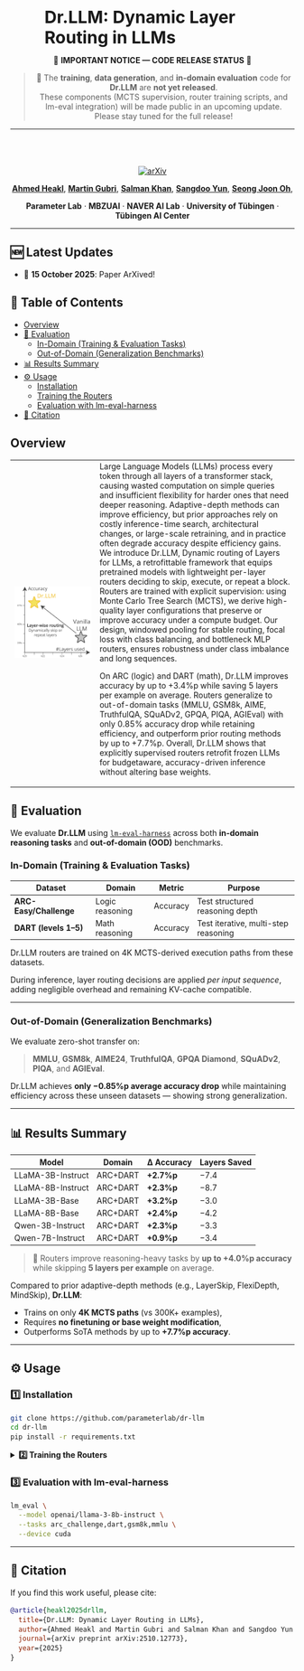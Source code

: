 

<div style="margin-top:50px; margin-left: 12%;">
  <h1 style="font-size: 30px; margin: 0;"> Dr.LLM: Dynamic Layer Routing in LLMs</h1>
</div>
<div align="center">

🚨 **IMPORTANT NOTICE — CODE RELEASE STATUS** 🚨  
> 🧩 The **training**, **data generation**, and **in-domain evaluation** code for **Dr.LLM** are **not yet released**.  
> These components (MCTS supervision, router training scripts, and lm-eval integration) will be made public in an upcoming update.  
> Please stay tuned for the full release!

</div>

---



<div align="left" style="margin:24px 0;">
  <img src="https://user-images.githubusercontent.com/74038190/212284115-f47cd8ff-2ffb-4b04-b5bf-4d1c14c0247f.gif"
       width="100%" height="4"/>
</div>

<p align="center">
  <a href="https://arxiv.org/pdf/2510.12773"><img src="https://img.shields.io/badge/arXiv-2510.12773-b31b1b.svg" alt="arXiv"></a>
</p>

<p align="center">
  <a href="https://www.linkedin.com/in/ahmed-heakl/"><b>Ahmed Heakl</b></a>, 
  <a href="https://scholar.google.com/citations?user=Jt4OYwMAAAAJ&hl=fr"><b>Martin Gubri</b></a>, 
  <a href="https://scholar.google.com/citations?user=M59O9lkAAAAJ&hl=en"><b>Salman Khan</b></a>, 
  <a href="https://scholar.google.com/citations?user=o0qtjzYAAAAJ&hl=en"><b>Sangdoo Yun</b></a>,
   <a href="https://seongjoonoh.com/"><b>Seong Joon Oh</b></a>,
</p>


<p align="center">
  <b>Parameter Lab</b> · <b>MBZUAI</b> · <b>NAVER AI Lab</b> · <b>University of Tübingen</b> · <b>Tübingen AI Center</b>
</p>

---

## 🆕 Latest Updates
- 📢 **15 October 2025**: Paper ArXived!

## 📘 Table of Contents
- [Overview](#overview)
- [🧪 Evaluation](#-evaluation)
  - [In-Domain (Training & Evaluation Tasks)](#in-domain-training--evaluation-tasks)
  - [Out-of-Domain (Generalization Benchmarks)](#out-of-domain-generalization-benchmarks)
- [📊 Results Summary](#-results-summary)
- [⚙️ Usage](#️-usage)
  - [Installation](#1️⃣-installation)
  - [Training the Routers](#2️⃣-training-the-routers)
  - [Evaluation with lm-eval-harness](#3️⃣-evaluation-with-lm-eval-harness)
- [🧭 Citation](#-citation)


## Overview

<table>
<tr>
<td width="30%">
<img src="assets/teaser.png" width="100%">
</td>
<td width="70%">
Large Language Models (LLMs) process every token through all layers of a transformer stack, causing wasted computation on simple queries and insufficient flexibility for harder ones that need deeper reasoning. Adaptive-depth methods can improve efficiency, but prior approaches rely on costly inference-time search, architectural changes, or large-scale retraining, and in practice often degrade accuracy
despite efficiency gains. We introduce Dr.LLM, Dynamic routing of Layers for LLMs, a retrofittable framework that equips pretrained models with lightweight per-layer routers deciding to skip, execute, or repeat a block. Routers are trained with explicit supervision: using Monte Carlo Tree Search (MCTS), we derive high-quality layer configurations that preserve or improve accuracy under a compute budget. Our design, windowed pooling for stable routing, focal loss with class balancing, and bottleneck MLP routers, ensures robustness under class imbalance and long sequences. 

On ARC (logic) and DART (math), Dr.LLM improves accuracy by up to +3.4%p while saving 5 layers per example on average.
Routers generalize to out-of-domain tasks (MMLU, GSM8k, AIME, TruthfulQA, SQuADv2, GPQA, PIQA, AGIEval) with only 0.85% accuracy drop while retaining efficiency, and outperform prior routing methods by up to +7.7%p. Overall, Dr.LLM shows that explicitly supervised routers retrofit frozen LLMs for budgetaware, accuracy-driven inference without altering base weights.
</td>
</tr>
</table>


## 🧪 Evaluation

We evaluate **Dr.LLM** using [`lm-eval-harness`](https://github.com/EleutherAI/lm-evaluation-harness) across both **in-domain reasoning tasks** and **out-of-domain (OOD)** benchmarks.

### In-Domain (Training & Evaluation Tasks)

| Dataset                | Domain          | Metric   | Purpose                              |
| ---------------------- | --------------- | -------- | ------------------------------------ |
| **ARC-Easy/Challenge** | Logic reasoning | Accuracy | Test structured reasoning depth      |
| **DART (levels 1–5)**  | Math reasoning  | Accuracy | Test iterative, multi-step reasoning |

Dr.LLM routers are trained on 4K MCTS-derived execution paths from these datasets.


During inference, layer routing decisions are applied *per input sequence*, adding negligible overhead and remaining KV-cache compatible.

---

### Out-of-Domain (Generalization Benchmarks)

We evaluate zero-shot transfer on:

> **MMLU**, **GSM8k**, **AIME24**, **TruthfulQA**, **GPQA Diamond**, **SQuADv2**, **PIQA**, and **AGIEval**.

Dr.LLM achieves **only −0.85%p average accuracy drop** while maintaining efficiency across these unseen datasets — showing strong generalization.

---

## 📊 Results Summary

| Model             | Domain   | Δ Accuracy | Layers Saved |
| ----------------- | -------- | ---------- | ------------ |
| LLaMA-3B-Instruct | ARC+DART | **+2.7%p** | −7.4         |
| LLaMA-8B-Instruct | ARC+DART | **+2.3%p** | −8.7         |
| LLaMA-3B-Base     | ARC+DART | **+3.2%p** | −3.0         |
| LLaMA-8B-Base     | ARC+DART | **+2.4%p** | −4.2         |
| Qwen-3B-Instruct  | ARC+DART | **+2.3%p** | −3.3         |
| Qwen-7B-Instruct  | ARC+DART | **+0.9%p** | −3.4         |

> 🧠 Routers improve reasoning-heavy tasks by **up to +4.0%p accuracy** while skipping **5 layers per example** on average.

Compared to prior adaptive-depth methods (e.g., LayerSkip, FlexiDepth, MindSkip), **Dr.LLM**:

* Trains on only **4K MCTS paths** (vs 300K+ examples),
* Requires **no finetuning or base weight modification**,
* Outperforms SoTA methods by up to **+7.7%p accuracy**.

---

## ⚙️ Usage

### 1️⃣ Installation

```bash
git clone https://github.com/parameterlab/dr-llm
cd dr-llm
pip install -r requirements.txt
```

<details>
<summary><b>2️⃣ Training the Routers </b></summary>

<!-- add a warning that the full code is not released yet -->
> ⚠️ Note: Full code release is pending ⚠️

Training uses **AdamW**, 25 epochs, **1×10⁻³ LR**, **bf16 precision**, and a **single A100 GPU (40GB)** — taking under 4 hours.


Models source code must be manipulated to insert routers after each transformer block. 

Routers are trained separately using MCTS-generated supervision:

```bash
python train.py \
  --model llama-3-8b-instruct \
  --data_dir data/arc_dart \
  --save_dir checkpoints/drllm_router
```
</details>


### 3️⃣ Evaluation with lm-eval-harness

```bash
lm_eval \
  --model openai/llama-3-8b-instruct \
  --tasks arc_challenge,dart,gsm8k,mmlu \
  --device cuda
```


---


## 🧭 Citation

If you find this work useful, please cite:

```bibtex
@article{heakl2025drllm,
  title={Dr.LLM: Dynamic Layer Routing in LLMs},
  author={Ahmed Heakl and Martin Gubri and Salman Khan and Sangdoo Yun and Seong Joon Oh},
  journal={arXiv preprint arXiv:2510.12773},
  year={2025}
}
```

